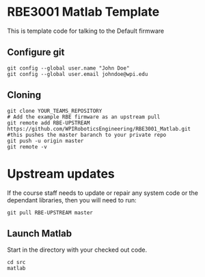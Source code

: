 # RBE3001 Matlab Template
This is template code for talking to the Default firmware

## Configure git
```
git config --global user.name "John Doe"
git config --global user.email johndoe@wpi.edu
```
## Cloning
```
git clone YOUR_TEAMS_REPOSITORY
# Add the example RBE firmware as an upstream pull
git remote add RBE-UPSTREAM https://github.com/WPIRoboticsEngineering/RBE3001_Matlab.git
#this pushes the master baranch to your private repo
git push -u origin master
git remote -v
```
# Upstream updates
If the course staff needs to update or repair any system code or the dependant libraries, then you will need to run:
```
git pull RBE-UPSTREAM master
```

## Launch Matlab 

Start in the directory with your checked out code.

```
cd src
matlab
```
